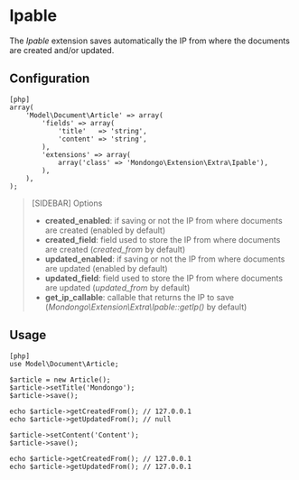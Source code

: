 Ipable
======

The _Ipable_ extension saves automatically the IP from where the documents are created and/or updated.

Configuration
-------------

    [php]
    array(
        'Model\Document\Article' => array(
            'fields' => array(
                'title'   => 'string',
                'content' => 'string',
            ),
            'extensions' => array(
                array('class' => 'Mondongo\Extension\Extra\Ipable'),
            ),
        ),
    );

>[SIDEBAR]
>Options
>
>  * **created_enabled**: if saving or not the IP from where documents are created (enabled by default)
>  * **created_field**: field used to store the IP from where documents are created (_created_from_ by default)
>  * **updated_enabled**: if saving or not the IP from where documents are updated (enabled by default)
>  * **updated_field**: field used to store the IP from where documents are updated (_updated_from_ by default)
>  * **get_ip_callable**: callable that returns the IP to save (_Mondongo\Extension\Extra\Ipable::getIp()_ by default)

Usage
-----

    [php]
    use Model\Document\Article;

    $article = new Article();
    $article->setTitle('Mondongo');
    $article->save();

    echo $article->getCreatedFrom(); // 127.0.0.1
    echo $article->getUpdatedFrom(); // null

    $article->setContent('Content');
    $article->save();

    echo $article->getCreatedFrom(); // 127.0.0.1
    echo $article->getUpdatedFrom(); // 127.0.0.1
